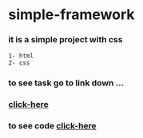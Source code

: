 # simple-framework
### it is a simple project with css
```
1- html
2- css
```
### to see task go to link down ...
### [click-here]()
### to see code [click-here](style.css)

